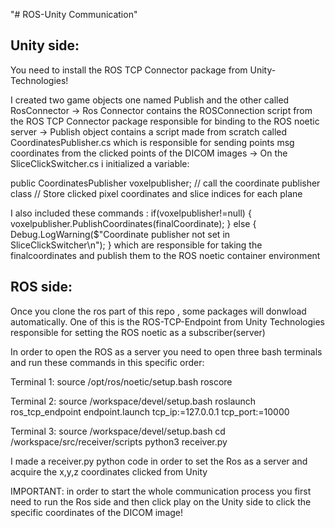 "# ROS-Unity Communication"



## Unity side:

You need to install the ROS TCP Connector package from Unity-Technologies!

I created two game objects one named Publish and the other called RosConnector
-> Ros Connector contains the ROSConnection script from the ROS TCP Connector package responsible for binding to the ROS noetic server
-> Publish object contains a script made from scratch called CoordinatesPublisher.cs which is responsible for sending points msg coordinates from the clicked points of the DICOM images
-> On the SliceClickSwitcher.cs i initialized a variable:

public CoordinatesPublisher voxelpublisher; // call the coordinate publisher class
// Store clicked pixel coordinates and slice indices for each plane

I also included these commands :
if(voxelpublisher!=null)
{
voxelpublisher.PublishCoordinates(finalCoordinate);
}
else
{
Debug.LogWarning($"Coordinate publisher not set in SliceClickSwitcher\\n");
}
which are responsible for taking the finalcoordinates and publish them to the ROS noetic container environment



## ROS side:

Once you clone the ros part of this repo , some packages will donwload automatically. One of this is the ROS-TCP-Endpoint from Unity Technologies responsible for setting the ROS noetic as a subscriber(server)

In order to open the ROS as a server you need to open three bash terminals and run these commands in this specific order:

Terminal 1:
source /opt/ros/noetic/setup.bash
roscore

Terminal 2:
source /workspace/devel/setup.bash
roslaunch ros\_tcp\_endpoint endpoint.launch tcp\_ip:=127.0.0.1 tcp\_port:=10000

Terminal 3:
source /workspace/devel/setup.bash
cd /workspace/src/receiver/scripts
python3 receiver.py

I made a receiver.py python code in order to set the Ros as a server and acquire the x,y,z coordinates clicked from Unity

IMPORTANT: in order to start the whole communication process you first need to run the Ros side and then click play on the Unity side to click the specific coordinates of the DICOM image!

